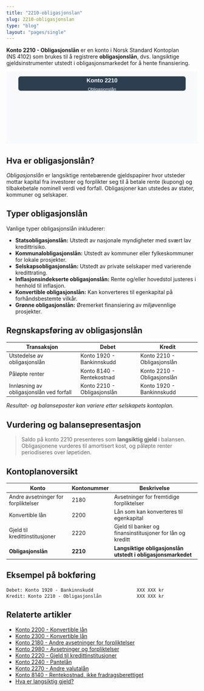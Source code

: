 ```yaml
---
title: "2210-obligasjonslan"
slug: 2210-obligasjonslan
type: "blog"
layout: "pages/single"
---
```


**Konto 2210 - Obligasjonslån** er en konto i Norsk Standard Kontoplan (NS 4102) som brukes til å registrere **obligasjonslån**, dvs. langsiktige gjeldsinstrumenter utstedt i obligasjonsmarkedet for å hente finansiering.

![Illustrasjon av konto 2210 Obligasjonslån](2210-obligasjonslan-image.svg)

## Hva er obligasjonslån?

*Obligasjonslån* er langsiktige rentebærende gjeldspapirer hvor utsteder mottar kapital fra investorer og forplikter seg til å betale rente (kupong) og tilbakebetale nominell verdi ved forfall. Obligasjoner kan utstedes av stater, kommuner og selskaper.

## Typer obligasjonslån

Vanlige typer obligasjonslån inkluderer:

* **Statsobligasjonslån:** Utstedt av nasjonale myndigheter med svært lav kredittrisiko.
* **Kommunalobligasjonslån:** Utstedt av kommuner eller fylkeskommuner for lokale prosjekter.
* **Selskapsobligasjonslån:** Utstedt av private selskaper med varierende kredittrating.
* **Inflasjonsindekserte obligasjonslån:** Rente og/eller hovedstol justeres i henhold til inflasjon.
* **Konvertible obligasjonslån:** Kan konverteres til egenkapital på forhåndsbestemte vilkår.
* **Grønne obligasjonslån:** Øremerket finansiering av miljøvennlige prosjekter.

## Regnskapsføring av obligasjonslån

| Transaksjon                        | Debet                     | Kredit                      |
|------------------------------------|---------------------------|-----------------------------|
| Utstedelse av obligasjonslån       | Konto 1920 - Bankinnskudd | Konto 2210 - Obligasjonslån |
| Påløpte renter                     | Konto 8140 - Rentekostnad | Konto 2210 - Obligasjonslån |
| Innløsning av obligasjonslån ved forfall | Konto 2210 - Obligasjonslån | Konto 1920 - Bankinnskudd |

_*Resultat- og balanseposter kan variere etter selskapets kontoplan.*_

## Vurdering og balansepresentasjon

> Saldo på konto 2210 presenteres som **langsiktig gjeld** i balansen. Obligasjonene vurderes til amortisert kost, og påløpte renter periodiseres over løpetiden.

## Kontoplanoversikt

| Konto                                 | Kontonummer | Beskrivelse                                                  |
|---------------------------------------|-------------|--------------------------------------------------------------|
| Andre avsetninger for forpliktelser   | 2180        | Avsetninger for fremtidige forpliktelser                     |
| Konvertible lån                       | 2200        | Lån som kan konverteres til egenkapital                      |
| Gjeld til kredittinstitusjoner        | 2220        | Gjeld til banker og finansinstitusjoner for lån og kreditt   |
| **Obligasjonslån**                    | **2210**    | **Langsiktige obligasjonslån utstedt i obligasjonsmarkedet** |

## Eksempel på bokføring

```plaintext
Debet: Konto 1920 - Bankinnskudd                XXX XXX kr
Kredit: Konto 2210 - Obligasjonslån             XXX XXX kr
```

## Relaterte artikler

* [Konto 2200 - Konvertible lån](/blogs/kontoplan/2200-konvertible-lan "Konto 2200 - Konvertible lån i Norsk Standard Kontoplan")
* [Konto 2300 - Konvertible lån](/blogs/kontoplan/2300-konvertible-lan "Konto 2300 - Konvertible lån i Norsk Standard Kontoplan")
* [Konto 2180 - Andre avsetninger for forpliktelser](/blogs/kontoplan/2180-andre-avsetninger-for-forpliktelser "Konto 2180 - Andre avsetninger for forpliktelser i Norsk Standard Kontoplan")
* [Konto 2980 - Avsetninger og forpliktelser](/blogs/kontoplan/2980-avsetninger-og-forpliktelser "Konto 2980 - Avsetninger og forpliktelser i Norsk Standard Kontoplan")
* [Konto 2220 - Gjeld til kredittinstitusjoner](/blogs/kontoplan/2220-gjeld-til-kredittinstitusjoner "Konto 2220 - Gjeld til kredittinstitusjoner i Norsk Standard Kontoplan")
* [Konto 2240 - Pantelån](/blogs/kontoplan/2240-pantelan "Konto 2240 - Pantelån i Norsk Standard Kontoplan")
* [Konto 2270 - Andre valutalån](/blogs/kontoplan/2270-andre-valutalan "Konto 2270 - Andre valutalån i Norsk Standard Kontoplan")
* [Konto 8140 - Rentekostnad, ikke fradragsberettiget](/blogs/kontoplan/8140-rentekostnad-ikke-fradragsberettiget "Konto 8140 - Rentekostnad, ikke fradragsberettiget i Norsk Standard Kontoplan")
* [Hva er langsiktig gjeld?](/blogs/regnskap/langsiktig-gjeld "Hva er Langsiktig gjeld? Komplett guide til langsiktig gjeld i norsk regnskap")
